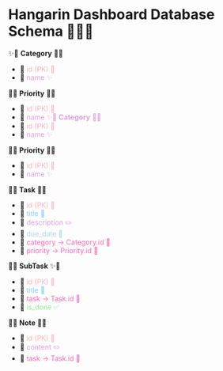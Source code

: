 # Hangarin Dashboard Database Schema 🌸✨🌙

✨🌟 **Category** 🌟✨
- 🌸 <span style="color:#ffb6c1">id (PK) 🔑</span>
- 💖 <span style="color:#dda0dd">name ✨</span>

💫💖 **Priority** 💖💫
- 🌸 <span style="color:#ffb6c1">id (PK) 🔑</span>
- 💖 <span style="color:#dda0dd">name ✨🌟 **Category** 🌟✨
- 🌸 <span style="color:#ffb6c1">id (PK) 🔑</span>
- 💖 <span style="color:#dda0dd">name ✨</span>

💫💖 **Priority** 💖💫
- 🌸 <span style="color:#ffb6c1">id (PK) 🔑</span>
- 💖 <span style="color:#dda0dd">name ✨</span>

🌌🌙 **Task** 🌙🌌
- 🌸 <span style="color:#ffb6c1">id (PK) 🔑</span>
- 🌟 <span style="color:#87cefa">title 📝</span>
- 💖 <span style="color:#dda0dd">description ✏️</span>
- 🌙 <span style="color:#add8e6">due_date 📅</span>
- 💫 <span style="color:#ff69b4">category → Category.id 🎀</span>
- 💫 <span style="color:#ff69b4">priority → Priority.id 🌈</span>

🌙✨ **SubTask** ✨🌙
- 🌸 <span style="color:#ffb6c1">id (PK) 🔑</span>
- 🌟 <span style="color:#87cefa">title 📝</span>
- 💫 <span style="color:#ff69b4">task → Task.id 🌌</span>
- 🌿 <span style="color:#90ee90">is_done ✅</span>

📝🌟 **Note** 🌟📝
- 🌸 <span style="color:#ffb6c1">id (PK) 🔑</span>
- 💖 <span style="color:#dda0dd">content ✏️</span>
- 💫 <span style="color:#ff69b4">task → Task.id 🌌</span>
</span>
